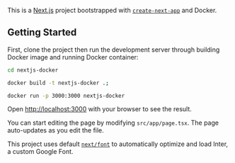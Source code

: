 This is a [Next.js](https://nextjs.org/) project bootstrapped with [`create-next-app`](https://github.com/vercel/next.js/tree/canary/packages/create-next-app) and Docker.

## Getting Started

First, clone the project then run the development server through building Docker image and running Docker container:

```bash
cd nextjs-docker

docker build -t nextjs-docker .;

docker run -p 3000:3000 nextjs-docker
```

Open [http://localhost:3000](http://localhost:3000) with your browser to see the result.

You can start editing the page by modifying `src/app/page.tsx`. The page auto-updates as you edit the file.

This project uses default [`next/font`](https://nextjs.org/docs/basic-features/font-optimization) to automatically optimize and load Inter, a custom Google Font.
